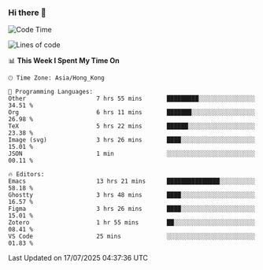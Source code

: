 ### Hi there 👋

<!--
**nicehiro/nicehiro** is a ✨ _special_ ✨ repository because its `README.md` (this file) appears on your GitHub profile.

Here are some ideas to get you started:

- 🔭 I’m currently working on ...
- 🌱 I’m currently learning ...
- 👯 I’m looking to collaborate on ...
- 🤔 I’m looking for help with ...
- 💬 Ask me about ...
- 📫 How to reach me: ...
- 😄 Pronouns: ...
- ⚡ Fun fact: ...
-->

<!--START_SECTION:waka-->
![Code Time](http://img.shields.io/badge/Code%20Time-814%20hrs%2022%20mins-blue)

![Lines of code](https://img.shields.io/badge/From%20Hello%20World%20I%27ve%20Written-1.7%20million%20lines%20of%20code-blue)

📊 **This Week I Spent My Time On** 

```text
🕑︎ Time Zone: Asia/Hong_Kong

💬 Programming Languages: 
Other                    7 hrs 55 mins       █████████░░░░░░░░░░░░░░░░   34.51 % 
Org                      6 hrs 11 mins       ███████░░░░░░░░░░░░░░░░░░   26.98 % 
TeX                      5 hrs 22 mins       ██████░░░░░░░░░░░░░░░░░░░   23.38 % 
Image (svg)              3 hrs 26 mins       ████░░░░░░░░░░░░░░░░░░░░░   15.01 % 
JSON                     1 min               ░░░░░░░░░░░░░░░░░░░░░░░░░   00.11 % 

🔥 Editors: 
Emacs                    13 hrs 21 mins      ███████████████░░░░░░░░░░   58.18 % 
Ghostty                  3 hrs 48 mins       ████░░░░░░░░░░░░░░░░░░░░░   16.57 % 
Figma                    3 hrs 26 mins       ████░░░░░░░░░░░░░░░░░░░░░   15.01 % 
Zotero                   1 hr 55 mins        ██░░░░░░░░░░░░░░░░░░░░░░░   08.41 % 
VS Code                  25 mins             ░░░░░░░░░░░░░░░░░░░░░░░░░   01.83 % 
```


 Last Updated on 17/07/2025 04:37:36 UTC
<!--END_SECTION:waka-->
